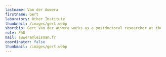 ```yaml
---
lastname: Van der Auwera
firstname: Gert
laboratory: Other Institute
thumbnail: /images/gert.webp
shortbio: Gert Van der Auwera works as a postdoctoral researcher at the Institute of Tropical Medicine (Antwerp, Belgium). His research topics are development and implementation of molecular diagnostics for leishmaniasis for improving patient care and studying transmission and epidemiology. He is course director of a short course on implementation of molecular biology techniques in low-resource settings, and is active in capacity building projects. Finally, he coordinates a leishmaniasis surveillance database of Europe in collaboration with WHO
role: PhD
mail: auwera@leisman.fr
coordinator: false
thumbmail: /images/gert.webp
---
```


